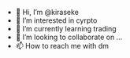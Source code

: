 - 👋 Hi, I’m @kiraseke
- 👀 I’m interested in cyrpto
- 🌱 I’m currently learning trading
- 💞️ I’m looking to collaborate on ...
- 📫 How to reach me with dm

<!---
kiraseke/kiraseke is a ✨ special ✨ repository because its `README.md` (this file) appears on your GitHub profile.
You can click the Preview link to take a look at your changes.
--->
